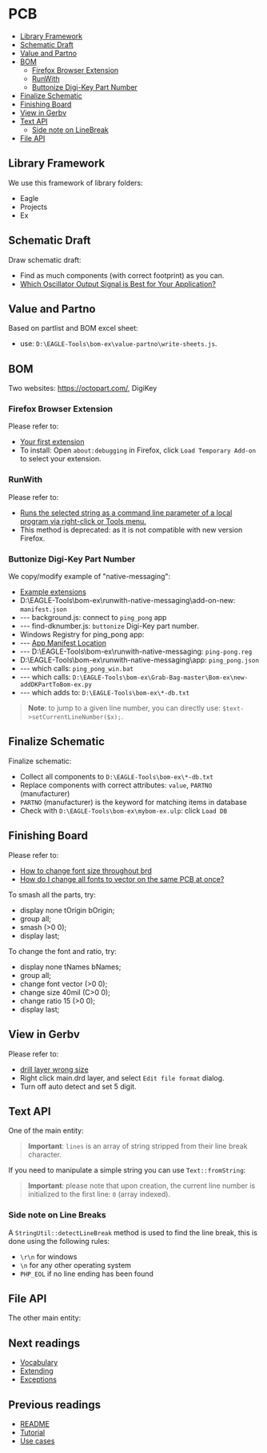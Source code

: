 # PCB

* [Library Framework](#library-framework)
* [Schematic Draft](#schematic-draft)
* [Value and Partno](#value-and-partno)
* [BOM](#bom)
    * [Firefox Browser Extension](#firefox--browser-extension)
    * [RunWith](#runwith)
    * [Buttonize Digi-Key Part Number](#buttonize-digi-key-part-number)
* [Finalize Schematic](#finalize-schematic)    
* [Finishing Board](#finishing-board)   
* [View in Gerbv](#view-in-gerbv)
* [Text API](#text-api)
    * [Side note on LineBreak](#side-note-on-linebreak)
* [File API](#file-api)

## Library Framework

We use this framework of library folders:
* Eagle
* Projects
* Ex

## Schematic Draft

Draw schematic draft:
* Find as much components (with correct footprint) as you can.
* [Which Oscillator Output Signal is Best for Your Application?](http://blog.bliley.com/selecting-the-best-signal-type-for-your)

## Value and Partno

Based on partlist and BOM excel sheet:
* use: `D:\EAGLE-Tools\bom-ex\value-partno\write-sheets.js`.

## BOM

Two websites: https://octopart.com/, DigiKey

### Firefox Browser Extension

Please refer to:
* [Your first extension](https://developer.mozilla.org/en-US/Add-ons/WebExtensions/Your_first_WebExtension)
* To install: Open `about:debugging` in Firefox, click `Load Temporary Add-on` to select your extension.

### RunWith

Please refer to:
* [Runs the selected string as a command line parameter of a local program via right-click or Tools menu.](https://addons.mozilla.org/en-US/firefox/addon/runwith/)
* This method is deprecated: as it is not compatible with new version Firefox.

### Buttonize Digi-Key Part Number

We copy/modify example of "native-messaging":
* [Example extensions](https://developer.mozilla.org/en-US/Add-ons/WebExtensions/Examples)
* D:\EAGLE-Tools\bom-ex\runwith-native-messaging\add-on-new: `manifest.json`
* --- background.js: connect to `ping_pong` app
* --- find-dknumber.js: `buttonize` Digi-Key part number.
* Windows Registry for ping_pong app:
* --- [App Manifest Location](https://developer.mozilla.org/en-US/Add-ons/WebExtensions/Native_manifests#Manifest_location)
* --- D:\EAGLE-Tools\bom-ex\runwith-native-messaging: `ping-pong.reg`
* D:\EAGLE-Tools\bom-ex\runwith-native-messaging\app: `ping_pong.json`
* --- which calls: `ping_pong_win.bat`
* --- which calls: `D:\EAGLE-Tools\bom-ex\Grab-Bag-master\Bom-ex\new-addDKPartToBom-ex.py`
* --- which adds to: `D:\EAGLE-Tools\bom-ex\*-db.txt`

> **Note**: to jump to a given line number, you can directly use:
> `$text->setCurrentLineNumber($x);`.

## Finalize Schematic

Finalize schematic:
* Collect all components to `D:\EAGLE-Tools\bom-ex\*-db.txt`
* Replace components with correct attributes: `value`, `PARTNO` (manufacturer)
* `PARTNO` (manufacturer) is the keyword for matching items in database
* Check with `D:\EAGLE-Tools\bom-ex\mybom-ex.ulp`: click `Load DB`

## Finishing Board

Please refer to:
* [How to change font size throughout brd](https://www.element14.com/community/thread/31231/l/how-to-change-font-size-throughout-brd?displayFullThread=true)
* [How do I change all fonts to vector on the same PCB at once?](https://www.element14.com/community/thread/18176/l/how-do-i-change-all-fonts-to-vector-on-the-same-pcb-at-once?displayFullThread=true)

To smash all the parts, try:
* display none tOrigin bOrigin;
* group all;
* smash (>0 0);
* display last;

To change the font and ratio, try:
* display none tNames bNames;
* group all;
* change font vector (>0 0);
* change size 40mil (C>0 0);
* change ratio 15 (>0 0);
* display last;

## View in Gerbv

Please refer to:
* [drill layer wrong size](https://www.element14.com/community/thread/55005/l/drill-layer-wrong-size?displayFullThread=true)
* Right click main.drd layer, and select `Edit file format` dialog.
* Turn off auto detect and set 5 digit.

## Text API

One of the main entity:

> **Important**: `lines` is an array of string stripped from their line break
> character.

If you need to manipulate a simple string you can use `Text::fromString`:

> **Important**: please note that upon creation, the current line number is
> initialized to the first line: `0` (array indexed).

### Side note on Line Breaks

A `StringUtil::detectLineBreak` method is used to find the line break, this is
done using the following rules:

* `\r\n` for windows
* `\n` for any other operating system
* `PHP_EOL` if no line ending has been found

## File API

The other main entity:

## Next readings

* [Vocabulary](04-vocabulary.md)
* [Extending](05-extending.md)
* [Exceptions](06-exceptions.md)

## Previous readings

* [README](../README.md)
* [Tutorial](01-tutorial.md)
* [Use cases](02-use-cases.md)
